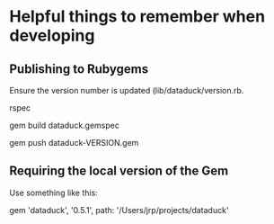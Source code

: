 # Helpful things to remember when developing

## Publishing to Rubygems

Ensure the version number is updated (lib/dataduck/version.rb.

rspec

gem build dataduck.gemspec

gem push dataduck-VERSION.gem

## Requiring the local version of the Gem

Use something like this:

gem 'dataduck', '0.5.1', path: '/Users/jrp/projects/dataduck'
